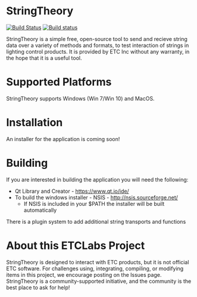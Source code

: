 # StringTheory
[![Build Status](https://travis-ci.org/ETCLabs/StringTheory.svg?branch=master)](https://travis-ci.org/ETCLabs/StringTheory)
[![Build status](https://ci.appveyor.com/api/projects/status/60dd8kksnldnt9ce?svg=true)](https://ci.appveyor.com/project/docsteer/stringtheory)

StringTheory is a simple free, open-source tool to send and recieve string data over a variety of methods and formats, to test interaction of strings in lighting control products. It is provided by ETC Inc without any warranty, in the hope that it is a useful tool.

# Supported Platforms
StringTheory supports Windows (Win 7/Win 10) and MacOS.

# Installation
An installer for the application is coming soon!

# Building
If you are interested in building the application you will need the following:

* Qt Library and Creator - https://www.qt.io/ide/
* To build the windows installer - NSIS - http://nsis.sourceforge.net/
	* If NSIS is included in your $PATH the installer will be built automatically

There is a plugin system to add additional string transports and functions

# About this ETCLabs Project
StringTheory is designed to interact with ETC products, but it is not official ETC software. For challenges using, integrating, compiling, or modifying items in this project, we encourage posting on the Issues page. StringTheory is a community-supported initiative, and the community is the best place to ask for help!

